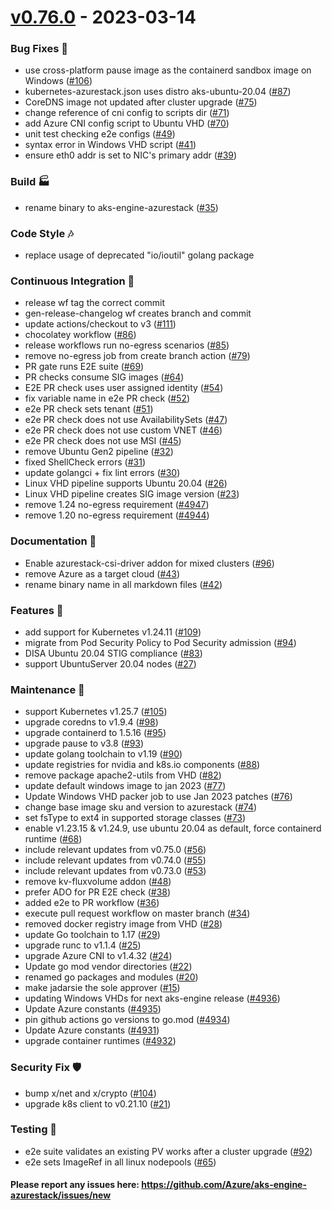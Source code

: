 
<a name="v0.76.0"></a>
# [v0.76.0] - 2023-03-14
### Bug Fixes 🐞
- use cross-platform pause image as the containerd sandbox image on Windows ([#106](https://github.com/Azure/aks-engine-azurestack/issues/106))
- kubernetes-azurestack.json uses distro aks-ubuntu-20.04 ([#87](https://github.com/Azure/aks-engine-azurestack/issues/87))
- CoreDNS image not updated after cluster upgrade ([#75](https://github.com/Azure/aks-engine-azurestack/issues/75))
- change reference of cni config to scripts dir ([#71](https://github.com/Azure/aks-engine-azurestack/issues/71))
- add Azure CNI config script to Ubuntu VHD ([#70](https://github.com/Azure/aks-engine-azurestack/issues/70))
- unit test checking e2e configs ([#49](https://github.com/Azure/aks-engine-azurestack/issues/49))
- syntax error in Windows VHD script ([#41](https://github.com/Azure/aks-engine-azurestack/issues/41))
- ensure eth0 addr is set to NIC's primary addr ([#39](https://github.com/Azure/aks-engine-azurestack/issues/39))

### Build 🏭
- rename binary to aks-engine-azurestack ([#35](https://github.com/Azure/aks-engine-azurestack/issues/35))

### Code Style 🎶
- replace usage of deprecated "io/ioutil" golang package

### Continuous Integration 💜
- release wf tag the correct commit
- gen-release-changelog wf creates branch and commit
- update actions/checkout to v3 ([#111](https://github.com/Azure/aks-engine-azurestack/issues/111))
- chocolatey workflow ([#86](https://github.com/Azure/aks-engine-azurestack/issues/86))
- release workflows run no-egress scenarios ([#85](https://github.com/Azure/aks-engine-azurestack/issues/85))
- remove no-egress job from create branch action ([#79](https://github.com/Azure/aks-engine-azurestack/issues/79))
- PR gate runs E2E suite ([#69](https://github.com/Azure/aks-engine-azurestack/issues/69))
- PR checks consume SIG images ([#64](https://github.com/Azure/aks-engine-azurestack/issues/64))
- E2E PR check uses user assigned identity ([#54](https://github.com/Azure/aks-engine-azurestack/issues/54))
- fix variable name in e2e PR check ([#52](https://github.com/Azure/aks-engine-azurestack/issues/52))
- e2e PR check sets tenant ([#51](https://github.com/Azure/aks-engine-azurestack/issues/51))
- e2e PR check does not use AvailabilitySets ([#47](https://github.com/Azure/aks-engine-azurestack/issues/47))
- e2e PR check does not use custom VNET ([#46](https://github.com/Azure/aks-engine-azurestack/issues/46))
- e2e PR check does not use MSI ([#45](https://github.com/Azure/aks-engine-azurestack/issues/45))
- remove Ubuntu Gen2 pipeline ([#32](https://github.com/Azure/aks-engine-azurestack/issues/32))
- fixed ShellCheck errors ([#31](https://github.com/Azure/aks-engine-azurestack/issues/31))
- update golangci + fix lint errors ([#30](https://github.com/Azure/aks-engine-azurestack/issues/30))
- Linux VHD pipeline supports Ubuntu 20.04 ([#26](https://github.com/Azure/aks-engine-azurestack/issues/26))
- Linux VHD pipeline creates SIG image version ([#23](https://github.com/Azure/aks-engine-azurestack/issues/23))
- remove 1.24 no-egress requirement ([#4947](https://github.com/Azure/aks-engine-azurestack/issues/4947))
- remove 1.20 no-egress requirement ([#4944](https://github.com/Azure/aks-engine-azurestack/issues/4944))

### Documentation 📘
- Enable azurestack-csi-driver addon for mixed clusters ([#96](https://github.com/Azure/aks-engine-azurestack/issues/96))
- remove Azure as a target cloud ([#43](https://github.com/Azure/aks-engine-azurestack/issues/43))
- rename binary name in all markdown files ([#42](https://github.com/Azure/aks-engine-azurestack/issues/42))

### Features 🌈
- add support for Kubernetes v1.24.11 ([#109](https://github.com/Azure/aks-engine-azurestack/issues/109))
- migrate from Pod Security Policy to Pod Security admission ([#94](https://github.com/Azure/aks-engine-azurestack/issues/94))
- DISA Ubuntu 20.04 STIG compliance ([#83](https://github.com/Azure/aks-engine-azurestack/issues/83))
- support UbuntuServer 20.04 nodes ([#27](https://github.com/Azure/aks-engine-azurestack/issues/27))

### Maintenance 🔧
- support Kubernetes v1.25.7 ([#105](https://github.com/Azure/aks-engine-azurestack/issues/105))
- upgrade coredns to v1.9.4 ([#98](https://github.com/Azure/aks-engine-azurestack/issues/98))
- upgrade containerd to 1.5.16 ([#95](https://github.com/Azure/aks-engine-azurestack/issues/95))
- upgrade pause to v3.8 ([#93](https://github.com/Azure/aks-engine-azurestack/issues/93))
- update golang toolchain to v1.19 ([#90](https://github.com/Azure/aks-engine-azurestack/issues/90))
- update registries for nvidia and k8s.io components ([#88](https://github.com/Azure/aks-engine-azurestack/issues/88))
- remove package apache2-utils from VHD ([#82](https://github.com/Azure/aks-engine-azurestack/issues/82))
- update default windows image to jan 2023 ([#77](https://github.com/Azure/aks-engine-azurestack/issues/77))
- Update Windows VHD packer job to use Jan 2023 patches ([#76](https://github.com/Azure/aks-engine-azurestack/issues/76))
- change base image sku and version to azurestack ([#74](https://github.com/Azure/aks-engine-azurestack/issues/74))
- set fsType to ext4 in supported storage classes ([#73](https://github.com/Azure/aks-engine-azurestack/issues/73))
- enable v1.23.15 & v1.24.9, use ubuntu 20.04 as default, force containerd runtime ([#68](https://github.com/Azure/aks-engine-azurestack/issues/68))
- include relevant updates from v0.75.0 ([#56](https://github.com/Azure/aks-engine-azurestack/issues/56))
- include relevant updates from v0.74.0 ([#55](https://github.com/Azure/aks-engine-azurestack/issues/55))
- include relevant updates from v0.73.0 ([#53](https://github.com/Azure/aks-engine-azurestack/issues/53))
- remove kv-fluxvolume addon ([#48](https://github.com/Azure/aks-engine-azurestack/issues/48))
- prefer ADO for PR E2E check ([#38](https://github.com/Azure/aks-engine-azurestack/issues/38))
- added e2e to PR workflow ([#36](https://github.com/Azure/aks-engine-azurestack/issues/36))
- execute pull request workflow on master branch ([#34](https://github.com/Azure/aks-engine-azurestack/issues/34))
- removed docker registry image from VHD ([#28](https://github.com/Azure/aks-engine-azurestack/issues/28))
- update Go toolchain to 1.17 ([#29](https://github.com/Azure/aks-engine-azurestack/issues/29))
- upgrade runc to v1.1.4 ([#25](https://github.com/Azure/aks-engine-azurestack/issues/25))
- upgrade Azure CNI to v1.4.32 ([#24](https://github.com/Azure/aks-engine-azurestack/issues/24))
- Update go mod vendor directories ([#22](https://github.com/Azure/aks-engine-azurestack/issues/22))
- renamed go packages and modules ([#20](https://github.com/Azure/aks-engine-azurestack/issues/20))
- make jadarsie the sole approver ([#15](https://github.com/Azure/aks-engine-azurestack/issues/15))
- updating Windows VHDs for next aks-engine release ([#4936](https://github.com/Azure/aks-engine-azurestack/issues/4936))
- Update Azure constants ([#4935](https://github.com/Azure/aks-engine-azurestack/issues/4935))
- pin github actions go versions to go.mod ([#4934](https://github.com/Azure/aks-engine-azurestack/issues/4934))
- Update Azure constants ([#4931](https://github.com/Azure/aks-engine-azurestack/issues/4931))
- upgrade container runtimes ([#4932](https://github.com/Azure/aks-engine-azurestack/issues/4932))

### Security Fix 🛡️
- bump x/net and x/crypto ([#104](https://github.com/Azure/aks-engine-azurestack/issues/104))
- upgrade k8s client to v0.21.10 ([#21](https://github.com/Azure/aks-engine-azurestack/issues/21))

### Testing 💚
- e2e suite validates an existing PV works after a cluster upgrade ([#92](https://github.com/Azure/aks-engine-azurestack/issues/92))
- e2e sets ImageRef in all linux nodepools ([#65](https://github.com/Azure/aks-engine-azurestack/issues/65))

#### Please report any issues here: https://github.com/Azure/aks-engine-azurestack/issues/new
[Unreleased]: https://github.com/Azure/aks-engine-azurestack/compare/v0.76.0...HEAD
[v0.76.0]: https://github.com/Azure/aks-engine-azurestack/compare/v0.70.2...v0.76.0
